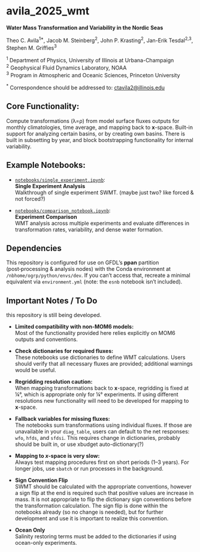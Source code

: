 # avila_2025_wmt
**Water Mass Transformation and Variability in the Nordic Seas** 

Theo C. Avila<sup>1*</sup>, Jacob M. Steinberg<sup>2</sup>, John P. Krasting<sup>2</sup>, Jan-Erik Tesdal<sup>2,3</sup>, Stephen M. Griffies<sup>3</sup><br> 

<sup>1</sup> Department of Physics, University of Illinois at Urbana-Champaign  
<sup>2</sup> Geophysical Fluid Dynamics Laboratory, NOAA  
<sup>3</sup> Program in Atmospheric and Oceanic Sciences, Princeton University    

<sup>*</sup> Correspondence should be addressed to: ctavila2@illinois.edu  

## Core Functionality:

  Compute transformations (λ=ρ) from model surface fluxes outputs for monthly climatologies, time average, and mapping back to **x**-space. Built-in support for analyzing certain basins, or by creating own basins. There is built in subsetting by year, and block bootstrapping functionality for internal variability.

## Example Notebooks:

- [`notebooks/single_experiment.ipynb`](notebooks/single_experiment.ipynb):  
  **Single Experiment Analysis**  
  Walkthrough of single experiment SWMT. (maybe just two? like forced & not forced?)

- [`notebooks/comparison_notebook.ipynb`](notebooks/comparison_notebook.ipynb):  
  **Experiment Comparison**  
  WMT analysis across multiple experiments and evaluate differences in transformation rates, variability, and dense water formation. 

## Dependencies 

This repository is configured for use on GFDL’s **ppan** partition (post‑processing & analysis nodes) with the Conda environment at `/nbhome/ogrp/python/envs/dev`. If you can’t access that, recreate a minimal equivalent via `environment.yml` (note: the `esnb` notebook isn’t included).

## Important Notes / To Do

this repository is still being developed.

- **Limited compatibility with non-MOM6 models:**  
  Most of the functionality provided here relies explicitly on MOM6 outputs and conventions.

- **Check dictionaries for required fluxes:**  
  These notebooks use dictionaries to define WMT calculations. Users should verify that all necessary fluxes are provided; additional warnings would be useful.

- **Regridding resolution caution:**  
  When mapping transformations back to **x**-space, regridding is fixed at ¼°, which is appropriate only for ¼° experiments. If using different resolutions new functionality will need to be developed for mapping to **x**-space.

- **Fallback variables for missing fluxes:**  
  The notebooks sum transformations using individual fluxes. If those are unavailable in your `diag_table`, users can default to the net responses: `wfo`, `hfds`, and `sfdsi`. This requires change in dictionaries, probably should be built in, or use xbudget auto-dictionary(?)

- **Mapping to *x*-space is very slow:**  
  Always test mapping procedures first on short periods (1–3 years). For longer jobs, use `sbatch` or run processes in the background. 

- **Sign Convention Flip**  
  SWMT should be calculated with the appropriate conventions, however a sign flip at the end is required such that positive values are increase in mass. It is not appropriate to flip the dictionary sign conventions before the transformation calculation. The sign flip is done within the notebooks already (so no change is needed), but for further development and use it is important to realize this convention. 

- **Ocean Only**  
  Salinity restoring terms must be added to the dictionaries if using ocean-only experiments.

